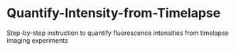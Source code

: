 # Quantify-Intensity-from-Timelapse
Step-by-step instruction to quantify fluorescence intensities from timelapse imaging experiments
